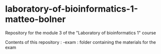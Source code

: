 # laboratory-of-bioinformatics-1-matteo-bolner

Repository for the module 3 of the "Laboratory of bioinformatics 1" course

Contents of this repository :
-exam : folder containing the materials for the exam

